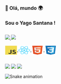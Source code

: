 ###  👋 Olá, mundo 🌍
### Sou o Yago Santana !
##
<div>
<a href="https://github.com/yagpdc">
<img height="180em" src="https://github-readme-stats.vercel.app/api?username=yagpdc&show_icons=true&theme=dark&include_all_commits=true&count_private=true"/>
<img height="180em" src="https://github-readme-stats.vercel.app/api/top-langs/?username=yagpdc&layout=compact&langs_count=16&theme=dark"/>
</div>
 
<div style="display: inline_block"><br>
  <img align="center" alt="Yago-Js" height="30" width="40" src="https://github.com/devicons/devicon/blob/master/icons/javascript/javascript-original.svg"/>
  <img align="center" alt="Yago-React" height="30" width="40" src="https://github.com/devicons/devicon/blob/master/icons/react/react-original.svg"/>
  <img align="center" alt="Yago-Html" height="30" width="40" src="https://github.com/devicons/devicon/blob/master/icons/html5/html5-original.svg"/>
  <img align="center" alt="Yago-Css" height="30" width="40" src="https://github.com/devicons/devicon/blob/master/icons/css3/css3-original.svg"/>
  
  ##
  <div>
  <a href="https://www.instagram.com/yag0_1/" target="_blank"><img src="https://img.shields.io/badge/-Instagram-%23E4405F?style=for-the-badge&logo=instagram&logoColor=white" target="_blank"><a/>
  <a href="mailto:ysantanaf@gmail.com"><img src="https://img.shields.io/badge/Gmail-D14836?style=for-the-badge&logo=gmail&logoColor=white" target="_blank"><a/>
  <a href="https://www.linkedin.com/in/yagosantanaf/" target="_blank"><img src="https://img.shields.io/badge/LinkedIn-0077B5?style=for-the-badge&logo=linkedin&logoColor=white" target="_blank"><a/>
  </div>
  
![Snake animation](https://github.com/yagpdc/yagpdc/blob/output/github-contribuition-grid-snake.svg)
